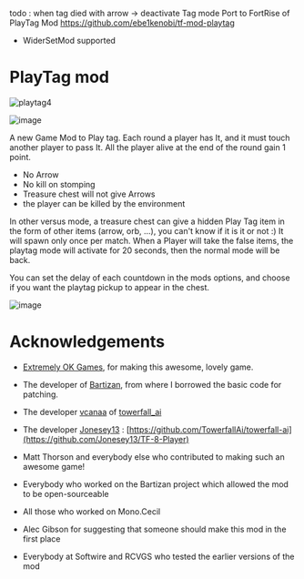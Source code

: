 todo : when tag died with arrow -> deactivate Tag mode
Port to FortRise of PlayTag Mod https://github.com/ebe1kenobi/tf-mod-playtag

* WiderSetMod supported


# PlayTag mod


![playtag4](https://github.com/user-attachments/assets/c5ce717c-76d5-437c-b0e2-179f73a89bf5)


![image](https://github.com/user-attachments/assets/34584c87-a5d5-4e40-97d4-14b6521a6f75)



A new Game Mod to Play tag. Each round a player has It, and it must touch another player to pass It. All the player alive at the end of the round gain 1 point.
- No Arrow
- No kill on stomping
- Treasure chest will not give Arrows
- the player can be killed by the environment

In other versus mode, a treasure chest can give a hidden Play Tag item in the form of other items (arrow, orb, ...), you can't know if it is it or not :) It will spawn only once per match.
When a Player will take the false items, the playtag mode will activate for 20 seconds, then the normal mode will be back.

You can set the delay of each countdown in the mods options, and choose if you want the playtag pickup to appear in the chest.

![image](https://github.com/user-attachments/assets/14881921-f373-467f-85b5-6014967471a7)

# Acknowledgements

- [Extremely OK Games](https://exok.com), for making this awesome, lovely game.

- The developer of [Bartizan](https://github.com/Kha/Bartizan#installation), from where I borrowed the basic code for patching.
- The developer [vcanaa](https://github.com/vcanaa) of [towerfall_ai]([https://github.com/vcanaa](https://github.com/TowerfallAi/towerfall-ai))
- The developer [Jonesey13](https://github.com/Jonesey13) : [https://github.com/TowerfallAi/towerfall-ai](https://github.com/Jonesey13/TF-8-Player)

- Matt Thorson and everybody else who contributed to making such an awesome game!
- Everybody who worked on the Bartizan project which allowed the mod to be open-sourceable
- All those who worked on Mono.Cecil
- Alec Gibson for suggesting that someone should make this mod in the first place
- Everybody at Softwire and RCVGS who tested the earlier versions of the mod

